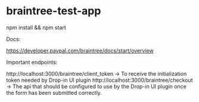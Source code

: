# braintree-test-app

npm install && npm start

Docs:

https://developer.paypal.com/braintree/docs/start/overview

Important endpoints:

http://localhost:3000/braintree/client_token -> To receive the initialization token needed by Drop-in UI plugin
http://localhost:3000/braintree/checkout -> The api that should be configured to use by the Drop-in UI plugin once the form has been submitted correctly.
